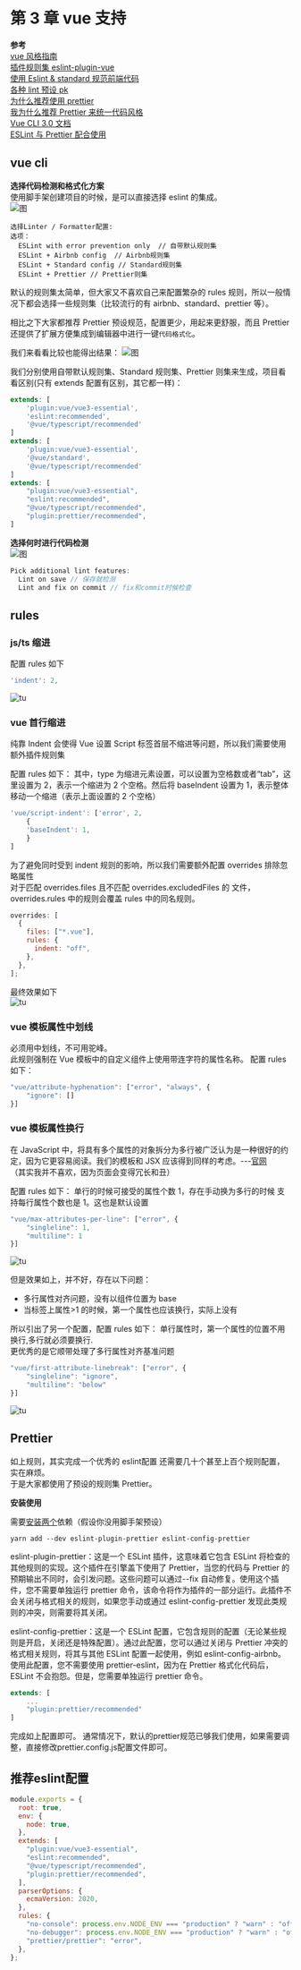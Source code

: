 # 第 3 章 vue 支持

**参考**  
[vue 风格指南](https://v3.cn.vuejs.org/style-guide)  
[插件规则集 eslint-plugin-vue](https://eslint.vuejs.org/rules)  
[使用 Eslint & standard 规范前端代码](https://www.cnblogs.com/zhoumingjie/p/11582862.html)  
[各种 lint 预设 pk](https://www.npmtrends.com/eslint-config-airbnb-vs-prettier-vs-standard)  
[为什么推荐使用 prettier](https://blog.csdn.net/qq_21567385/article/details/109136668)  
[我为什么推荐 Prettier 来统一代码风格](https://blog.csdn.net/Fundebug/article/details/78342784)  
[Vue CLI 3.0 文档](https://www.bluesdream.com/blog/vue-cli-3-document-install-and-create.html)  
[ESLint 与 Prettier 配合使用](https://segmentfault.com/a/1190000015315545)

## vue cli

**选择代码检测和格式化方案**  
使用脚手架创建项目的时候，是可以直接选择 eslint 的集成。  
![图](/images/1-1.png#xxl)

```shell
选择Linter / Formatter配置:
选项：
  ESLint with error prevention only  // 自带默认规则集
  ESLint + Airbnb config  // Airbnb规则集
  ESLint + Standard config // Standard规则集
  ESLint + Prettier // Prettier则集
```

默认的规则集太简单，但大家又不喜欢自己来配置繁杂的 rules 规则，所以一般情况下都会选择一些规则集（比较流行的有 airbnb、standard、prettier 等）。

相比之下大家都推荐 Prettier 预设规范，配置更少，用起来更舒服，而且 Prettier 还提供了扩展方便集成到编辑器中进行一键`代码格式化`。

我们来看看比较也能得出结果：
![图](/images/1-2.png#xxl)

我们分别使用自带默认规则集、Standard 规则集、Prettier 则集来生成，项目看看区别(只有 extends 配置有区别，其它都一样)：

```javascript
extends: [
    'plugin:vue/vue3-essential',
    'eslint:recommended',
    '@vue/typescript/recommended'
]
extends: [
    'plugin:vue/vue3-essential',
    '@vue/standard',
    '@vue/typescript/recommended'
]
extends: [
    "plugin:vue/vue3-essential",
    "eslint:recommended",
    "@vue/typescript/recommended",
    "plugin:prettier/recommended",
]
```

**选择何时进行代码检测**  
![图](/images/1-3.png#xxl)

```javascript
Pick additional lint features:
  Lint on save // 保存就检测
  Lint and fix on commit // fix和commit时候检查
```

## rules

### js/ts 缩进

配置 rules 如下

```javascript
'indent': 2,
```

![tu](/images/1-4.gif)

### vue 首行缩进

纯靠 Indent 会使得 Vue 设置 Script 标签首层不缩进等问题，所以我们需要使用额外插件规则集

配置 rules 如下：
其中，type 为缩进元素设置，可以设置为空格数或者“tab”，这里设置为 2，表示一个缩进为 2 个空格。然后将 baseIndent 设置为 1，表示整体移动一个缩进（表示上面设置的 2 个空格）

```javascript
'vue/script-indent': ['error', 2,
    {
    'baseIndent': 1,
    }
]
```

为了避免同时受到 indent 规则的影响，所以我们需要额外配置 overrides 排除忽略属性  
对于匹配 overrides.files 且不匹配 overrides.excludedFiles 的 文件，overrides.rules 中的规则会覆盖 rules 中的同名规则。

```javascript
overrides: [
  {
    files: ["*.vue"],
    rules: {
      indent: "off",
    },
  },
];
```

最终效果如下  
![tu](/images/1-5.gif)

### vue 模板属性中划线

必须用中划线，不可用驼峰。  
此规则强制在 Vue 模板中的自定义组件上使用带连字符的属性名称。
配置 rules 如下：

```javascript
"vue/attribute-hyphenation": ["error", "always", {
    "ignore": []
}]
```

### vue 模板属性换行

在 JavaScript 中，将具有多个属性的对象拆分为多行被广泛认为是一种很好的约定，因为它更容易阅读。我们的模板和 JSX 应该得到同样的考虑。---[官网](https://vuejs.org/style-guide/rules-strongly-recommended.html#multi-attribute-elements)  
（其实我并不喜欢，因为页面会变得冗长和丑）

配置 rules 如下：
单行的时候可接受的属性个数 1，存在手动换为多行的时候 支持每行属性个数也是 1。这也是默认设置

```javascript
"vue/max-attributes-per-line": ["error", {
    "singleline": 1,
    "multiline": 1
}]
```

![tu](/images/1-6.gif#xl)

但是效果如上，并不好，存在以下问题：

- 多行属性对齐问题，没有以组件位置为 base
- 当标签上属性>1 的时候，第一个属性也应该换行，实际上没有

所以引出了另一个配置，配置 rules 如下：
单行属性时，第一个属性的位置不用换行,多行就必须要换行.  
更优秀的是它顺带处理了多行属性对齐基准问题

```javascript
"vue/first-attribute-linebreak": ["error", {
    "singleline": "ignore",
    "multiline": "below"
}]
```

![tu](/images/1-7.gif#xl)

## Prettier

如上规则，其实完成一个优秀的 eslint配置 还需要几十个甚至上百个规则配置，实在麻烦。  
于是大家都使用了预设的规则集 Prettier。

**安装使用**

需要[安装两个](https://prettier.io/docs/en/integrating-with-linters.html)依赖（假设你没用脚手架预设）

```shell
yarn add --dev eslint-plugin-prettier eslint-config-prettier
```

eslint-plugin-prettier：这是一个 ESLint 插件，这意味着它包含 ESLint 将检查的其他规则的实现。这个插件在引擎盖下使用了 Prettier，当您的代码与 Prettier 的预期输出不同时，会引发问题。这些问题可以通过--fix 自动修复。使用这个插件，您不需要单独运行 prettier 命令，该命令将作为插件的一部分运行。此插件不会关闭与格式相关的规则，如果您手动或通过 eslint-config-prettier 发现此类规则的冲突，则需要将其关闭。

eslint-config-prettier：这是一个 ESLint 配置，它包含规则的配置（无论某些规则是开启，关闭还是特殊配置）。通过此配置，您可以通过关闭与 Prettier 冲突的格式相关规则，将其与其他 ESLint 配置一起使用，例如 eslint-config-airbnb。使用此配置，您不需要使用 prettier-eslint，因为在 Prettier 格式化代码后，ESLint 不会抱怨。但是，您需要单独运行 prettier 命令。

```javascript
extends: [
    ...
    "plugin:prettier/recommended"
]
```
完成如上配置即可。
通常情况下，默认的prettier规范已够我们使用，如果需要调整，直接修改prettier.config.js配置文件即可。

## 推荐eslint配置
```javascript
module.exports = {
  root: true,
  env: {
    node: true,
  },
  extends: [
    "plugin:vue/vue3-essential",
    "eslint:recommended",
    "@vue/typescript/recommended",
    "plugin:prettier/recommended",
  ],
  parserOptions: {
    ecmaVersion: 2020,
  },
  rules: {
    "no-console": process.env.NODE_ENV === "production" ? "warn" : "off",
    "no-debugger": process.env.NODE_ENV === "production" ? "warn" : "off",
    "prettier/prettier": "error",
  },
};

```
